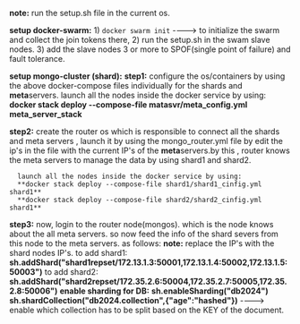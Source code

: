 **note:** run the setup.sh file in the current os.

**setup docker-swarm:**
      1) ` docker swarm init `   ----> to initialize the swarm and collect the join tokens there,
      2) run the setup.sh in the swam slave nodes.
      3) add the slave nodes 3 or more to SPOF(single point of failure) and fault tolerance.
      
**setup mongo-cluster (shard):**
**step1:**
      configure the os/containers by using the above docker-compose files individually for the shards and **meta**servers.
      launch all the nodes inside the docker service by using:
      **docker stack deploy --compose-file matasvr/meta_config.yml meta_server_stack**
      
**step2:**
      create the router os which is responsible to connect all the shards and meta servers , launch it by using the mongo_router.yml file by 
      edit the ip's in the file with the current IP's of the **meta**servers.by this , router knows the meta servers to manage the data by using shard1 and shard2.
      
      launch all the nodes inside the docker service by using:
      **docker stack deploy --compose-file shard1/shard1_cinfig.yml  shard1**
      **docker stack deploy --compose-file shard2/shard2_cinfig.yml  shard1**
    
**step3:**
      now, login to the router node(mongos). which is the node knows about the all meta servers. so now feed the info of the shard severs from this node to the meta servers.
      as follows:
      **note:** replace the IP's with the shard nodes IP's.
      to add shard1: **sh.addShard("shard1repset/172.13.1.3:50001,172.13.1.4:50002,172.13.1.5:50003")**
      to add shard2: **sh.addShard("shard2repset/172.35.2.6:50004,172.35.2.7:50005,172.35.2.8:50006")**
      **enable sharding for DB:**
      **sh.enableSharding("db2024")**
      **sh.shardCollection("db2024.collection",{"age":"hashed"})** ----> enable which collection has to be split based on the KEY of the document.
      
